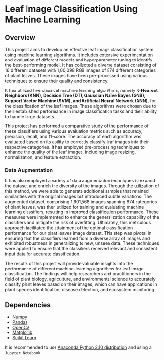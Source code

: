 # Leaf Image Classification Using Machine Learning

## Overview

This project aims to develop an effective leaf image classification system using machine learning algorithms. It includes extensive experimentation and evaluation of different models and hyperparameter tuning to identify the best-performing model. It has collected a diverse dataset consisting of 16 different datasets with 1,00,098 RGB images of 874 different categories of plant leaves. These images have been pre-processed using various techniques to ensure their quality and consistency.

It has utilized five classical machine learning algorithms, namely **K-Nearest Neighbors (KNN), Decision Tree (DT), Gaussian Naïve Bayes (GNB), Support Vector Machine (SVM), and Artificial Neural Network (ANN)**, for the classification of the leaf images. These algorithms were chosen due to their established performance in image classification tasks and their ability to handle large datasets.

This project has performed a comparative study of the performance of these classifiers using various evaluation metrics such as accuracy, precision, recall, and f1-score. The accuracy of each algorithm was evaluated based on its ability to correctly classify leaf images into their respective categories. It has employed pre-processing techniques to enhance the quality of the leaf images, including image resizing, normalization, and feature extraction.

### Data Augmentation

It has also employed a variety of data augmentation techniques to expand the dataset and enrich the diversity of the images. Through the utilization of this method, we were able to generate additional samples that retained similarities with the original images but introduced subtle variations. The augmented dataset, comprising 1,601,568 images spanning 874 categories of plant leaves, was then utilized for training and evaluating machine learning classifiers, resulting in improved classification performance. These measures were implemented to enhance the generalization capability of the classifiers and mitigate the risk of overfitting. Ultimately, this meticulous approach facilitated the attainment of the optimal classification performance for our plant leaves image dataset. This step was pivotal in ensuring that the classifiers learned from a diverse array of images and exhibited robustness in generalizing to new, unseen data. These techniques were applied to ensure that the classifiers received relevant and consistent input data for accurate classification.

The results of this project will provide valuable insights into the performance of different machine-learning algorithms for leaf image classification. The findings will help researchers and practitioners in the field of plant biology, agriculture, and environmental science to accurately classify plant leaves based on their images, which can have applications in plant species identification, disease detection, and ecosystem monitoring.

## Dependencies

* [Numpy](http://www.numpy.org)
* [Pandas](https://pandas.pydata.org)
* [OpenCV](https://opencv.org)
* [Matplotlib](https://matplotlib.org)
* [Scikit Learn](http://scikit-learn.org/)

It is recommended to use [Anaconda Python 3.10 distribution](https://www.anaconda.com) and using a `Jupyter Notebook`.

